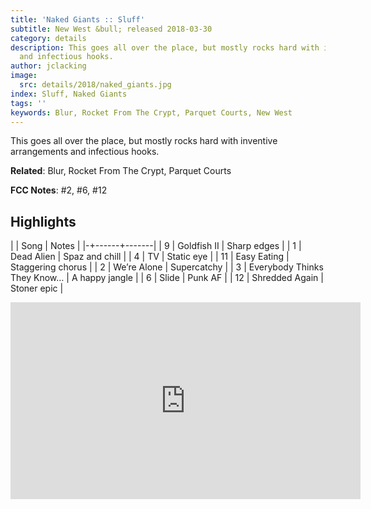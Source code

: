 ```yaml
---
title: 'Naked Giants :: Sluff'
subtitle: New West &bull; released 2018-03-30
category: details
description: This goes all over the place, but mostly rocks hard with inventive arrangements
  and infectious hooks.
author: jclacking
image:
  src: details/2018/naked_giants.jpg
index: Sluff, Naked Giants
tags: ''
keywords: Blur, Rocket From The Crypt, Parquet Courts, New West
---
```

This goes all over the place, but mostly rocks hard with inventive arrangements and infectious hooks.<!--more-->

**Related**: Blur, Rocket From The Crypt, Parquet Courts

**FCC Notes**: #2, #6, #12

## Highlights

| | Song | Notes |
|-+------+-------|
| 9 | Goldfish II | Sharp edges |
| 1 | Dead Alien | Spaz and chill |
| 4 | TV | Static eye |
| 11 | Easy Eating | Staggering chorus |
| 2 | We’re Alone | Supercatchy |
| 3 | Everybody Thinks They Know… | A happy jangle |
| 6 | Slide | Punk AF |
| 12 | Shredded Again | Stoner epic |

<div class="tlo-detail-video"><iframe width="560" height="315" src="https://www.youtube.com/embed/xwwmv7ygmB8" frameborder="0" allow="autoplay; encrypted-media" allowfullscreen></iframe></div>

